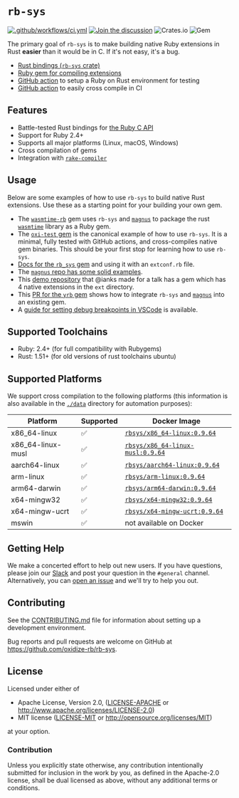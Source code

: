 # `rb-sys`

[![.github/workflows/ci.yml](https://github.com/oxidize-rb/rb-sys/actions/workflows/ci.yml/badge.svg)](https://github.com/oxidize-rb/rb-sys/actions/workflows/ci.yml)
[![Join the discussion](https://img.shields.io/badge/slack-chat-blue.svg)][slack]
![Crates.io](https://img.shields.io/crates/v/rb-sys?style=flat) ![Gem](https://img.shields.io/gem/v/rb_sys?style=flat)

The primary goal of `rb-sys` is to make building native Ruby extensions in Rust **easier** than it would be in C. If
it's not easy, it's a bug.

- [Rust bindings (`rb-sys` crate)](./crates/rb-sys/readme.md)
- [Ruby gem for compiling extensions](./gem/README.md)
- [GitHub action][setup-action] to setup a Ruby on Rust environment for testing
- [GitHub action][cross-gem-action] to easily cross compile in CI

## Features

- Battle-tested Rust bindings for [the Ruby C API][ruby-c-api]
- Support for Ruby 2.4+
- Supports all major platforms (Linux, macOS, Windows)
- Cross compilation of gems
- Integration with [`rake-compiler`][rake-compiler]

## Usage

Below are some examples of how to use `rb-sys` to build native Rust extensions. Use these as a starting point for your
building your own gem.

- The [`wasmtime-rb`][wasmtime-rb] gem uses `rb-sys` and [`magnus`][magnus] to package the rust [`wasmtime`][wasmtime]
  library as a Ruby gem.
- The [`oxi-test` gem][oxi-test] is the canonical example of how to use `rb-sys`. It is a minimal, fully tested with
  GitHub actions, and cross-compiles native gem binaries. This should be your first stop for learning how to use
  `rb-sys`.
- [Docs for the `rb_sys` gem][rb-sys-gem-docs] and using it with an `extconf.rb` file.
- The [`magnus` repo has some solid examples][magnus-examples].
- This [demo repository][rust-talk] that @ianks made for a talk has a gem which has 4 native extensions in the `ext`
  directory.
- This [PR for the `yrb` gem][yrb] shows how to integrate `rb-sys` and [`magnus`][magnus] into an existing gem.
- A [guide for setting debug breakpoints in VSCode][debugging-guide] is available.

## Supported Toolchains

- Ruby: <!--toolchains .policy.minimum-supported-ruby-version -->2.4<!--/toolchains-->+ (for full compatibility with
  Rubygems)
- Rust: <!--toolchains .policy.minimum-supported-rust-version -->1.51<!--/toolchains-->+ (for old versions of rust
  toolchains ubuntu)

## Supported Platforms

We support cross compilation to the following platforms (this information is also available in the [`./data`](./data)
directory for automation purposes):

| Platform          | Supported | Docker Image                                   |
| ----------------- | --------- | ---------------------------------------------- |
| x86_64-linux      | ✅        | [`rbsys/x86_64-linux:0.9.64`][docker-hub]      |
| x86_64-linux-musl | ✅        | [`rbsys/x86_64-linux-musl:0.9.64`][docker-hub] |
| aarch64-linux     | ✅        | [`rbsys/aarch64-linux:0.9.64`][docker-hub]     |
| arm-linux         | ✅        | [`rbsys/arm-linux:0.9.64`][docker-hub]         |
| arm64-darwin      | ✅        | [`rbsys/arm64-darwin:0.9.64`][docker-hub]      |
| x64-mingw32       | ✅        | [`rbsys/x64-mingw32:0.9.64`][docker-hub]       |
| x64-mingw-ucrt    | ✅        | [`rbsys/x64-mingw-ucrt:0.9.64`][docker-hub]    |
| mswin             | ✅        | not available on Docker                        |

## Getting Help

We make a concerted effort to help out new users. If you have questions, please join our [Slack][slack] and post your
question in the `#general` channel. Alternatively, you can [open an issue][issues] and we'll try to help you out.

## Contributing

See the [CONTRIBUTING.md](./CONTRIBUTING.md) file for information about setting up a development environment.

Bug reports and pull requests are welcome on GitHub at https://github.com/oxidize-rb/rb-sys.

## License

Licensed under either of

- Apache License, Version 2.0, ([LICENSE-APACHE](LICENSE-APACHE) or http://www.apache.org/licenses/LICENSE-2.0)
- MIT license ([LICENSE-MIT](LICENSE-MIT) or http://opensource.org/licenses/MIT)

at your option.

### Contribution

Unless you explicitly state otherwise, any contribution intentionally submitted for inclusion in the work by you, as
defined in the Apache-2.0 license, shall be dual licensed as above, without any additional terms or conditions.

[docker-hub]: https://hub.docker.com/r/rbsys/rcd
[magnus]: https://github.com/matsadler/magnus
[yrb]: https://github.com/y-crdt/yrb/pull/32/files
[rust-talk]: https://github.com/ianks/2022-09-09-ruby-on-rust-intro
[oxi-test]: https://github.com/oxidize-rb/oxi-test
[cross-gem-action]: https://github.com/oxidize-rb/cross-gem-action
[rake-compiler]: https://github.com/rake-compiler/rake-compiler
[setup-action]: https://github.com/oxidize-rb/actions/tree/main/setup-ruby-and-rust
[ruby-c-api]: https://docs.ruby-lang.org/en/master/doc/extension_rdoc.html
[slack]: https://join.slack.com/t/oxidize-rb/shared_invite/zt-16zv5tqte-Vi7WfzxCesdo2TqF_RYBCw
[issues]: https://github.com/oxidize-rb/rb-sys/issues
[magnus-examples]: https://github.com/matsadler/magnus/tree/main/examples
[debugging-guide]: https://oxidize-rb.github.io/rb-sys/tutorial/testing/debugging.html
[rb-sys-gem-docs]: https://github.com/oxidize-rb/rb-sys/tree/main/gem#the-rb_sys-gem
[wasmtime-rb]: https://github.com/bytecodealliance/wasmtime-rb
[wasmtime]: https://github.com/bytecodealliance/wasmtime
